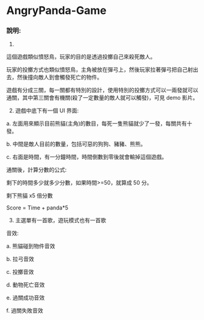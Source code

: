 # AngryPanda-Game


### 說明:
1. 
這個遊戲類似憤怒鳥，玩家的目的是透過投擲自己來殺死敵人。


玩家的投擲方式也類似憤怒鳥，主角被放在彈弓上，然後玩家拉著彈弓把自己射出去，然後撞向敵人到會觸發死亡的物件。


遊戲有分成三關，每一關都有特別的設計，使用特別的投擲方式可以一兩發就可以通關，其中第三關會有機關(殺了一定數量的敵人就可以觸發)，可見 demo 影片。


2. 遊戲中底下有一個 UI 界面:


a. 左面用來顯示目前熊貓(主角)的數目，每死一隻熊貓就少了一發，每關共有十發。


b. 中間是敵人目前的數量，包括可惡的狗狗、豬豬、熊熊。


c. 右面是時間，有一分鐘時間，時間倒數到零後就會輸掉這個遊戲。


通關後，計算分數的公式:


剩下的時間多少就多少分數，如果時間>=50，就算成 50 分。


剩下熊貓 x5 倍分數


Score = Time + panda*5


3. 主選單有一首歌，遊玩模式也有一首歌


音效:


a. 熊貓碰到物件音效


b. 拉弓音效


c. 投擲音效


d. 動物死亡音效


e. 過關成功音效


f. 過關失敗音效
